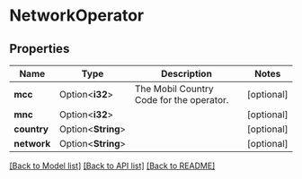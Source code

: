 # NetworkOperator

## Properties

Name | Type | Description | Notes
------------ | ------------- | ------------- | -------------
**mcc** | Option<**i32**> | The Mobil Country Code for the operator. | [optional]
**mnc** | Option<**i32**> |  | [optional]
**country** | Option<**String**> |  | [optional]
**network** | Option<**String**> |  | [optional]

[[Back to Model list]](../README.md#documentation-for-models) [[Back to API list]](../README.md#documentation-for-api-endpoints) [[Back to README]](../README.md)


